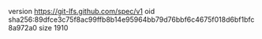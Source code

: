 version https://git-lfs.github.com/spec/v1
oid sha256:89dfce3c75f8ac99ffb8b14e95964bb79d76bbf6c4675f018d6bf1bfc8a972a0
size 1910
